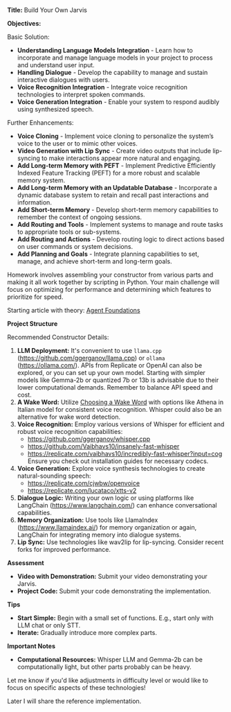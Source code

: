 **Title:** Build Your Own Jarvis

**Objectives:**

Basic Solution:

* **Understanding Language Models Integration** - Learn how to incorporate and manage language models in your project to process and understand user input.
* **Handling Dialogue** - Develop the capability to manage and sustain interactive dialogues with users.
* **Voice Recognition Integration** - Integrate voice recognition technologies to interpret spoken commands.
* **Voice Generation Integration** - Enable your system to respond audibly using synthesized speech.

Further Enhancements:

* **Voice Cloning** - Implement voice cloning to personalize the system’s voice to the user or to mimic other voices.
* **Video Generation with Lip Sync** - Create video outputs that include lip-syncing to make interactions appear more natural and engaging.
* **Add Long-term Memory with PEFT** - Implement Predictive Efficiently Indexed Feature Tracking (PEFT) for a more robust and scalable memory system.
* **Add Long-term Memory with an Updatable Database** - Incorporate a dynamic database system to retain and recall past interactions and information.
* **Add Short-term Memory** - Develop short-term memory capabilities to remember the context of ongoing sessions.
* **Add Routing and Tools** - Implement systems to manage and route tasks to appropriate tools or sub-systems.
* **Add Routing and Actions** - Develop routing logic to direct actions based on user commands or system decisions.
* **Add Planning and Goals** - Integrate planning capabilities to set, manage, and achieve short-term and long-term goals.

Homework involves assembling your constructor from various parts and making it all work together by scripting in Python. Your main challenge will focus on optimizing for performance and determining which features to prioritize for speed.

Starting article with theory: [Agent Foundations](https://lilianweng.github.io/posts/2023-06-23-agent/)

**Project Structure**

Recommended Constructor Details:

1) **LLM Deployment:** It's convenient to use `llama.cpp` (https://github.com/ggerganov/llama.cpp) or `ollama` (https://ollama.com/). APIs from Replicate or OpenAI can also be explored, or you can set up your own model. Starting with simpler models like Gemma-2b or quantized 7b or 13b is advisable due to their lower computational demands. Remember to balance API speed and cost.
2) **A Wake Word:** Utilize [Choosing a Wake Word](https://picovoice.ai/docs/tips/choosing-a-wake-word/) with options like Athena in Italian model for consistent voice recognition. Whisper could also be an alternative for wake word detection.
3) **Voice Recognition:** Employ various versions of Whisper for efficient and robust voice recognition capabilities:
   - https://github.com/ggerganov/whisper.cpp
   - https://github.com/Vaibhavs10/insanely-fast-whisper
   - https://replicate.com/vaibhavs10/incredibly-fast-whisper?input=cog
   Ensure you check out installation guides for necessary codecs.
4) **Voice Generation:** Explore voice synthesis technologies to create natural-sounding speech:
   - https://replicate.com/cjwbw/openvoice
   - https://replicate.com/lucataco/xtts-v2
5) **Dialogue Logic:** Writing your own logic or using platforms like LangChain (https://www.langchain.com/) can enhance conversational capabilities.
6) **Memory Organization:** Use tools like LlamaIndex (https://www.llamaindex.ai/) for memory organization or again, LangChain for integrating memory into dialogue systems.
7) **Lip Sync:** Use technologies like wav2lip for lip-syncing. Consider recent forks for improved performance.

**Assessment**

* **Video with Demonstration:** Submit your video demonstrating your Jarvis.
* **Project Code:** Submit your code demonstrating the implementation.

**Tips**

* **Start Simple:** Begin with a small set of functions. E.g., start only with LLM chat or only STT.
* **Iterate:** Gradually introduce more complex parts.

**Important Notes**

* **Computational Resources:** Whisper LLM and Gemma-2b can be computationally light, but other parts probably can be heavy.

Let me know if you'd like adjustments in difficulty level or would like to focus on specific aspects of these technologies!

Later I will share the reference implementation.
